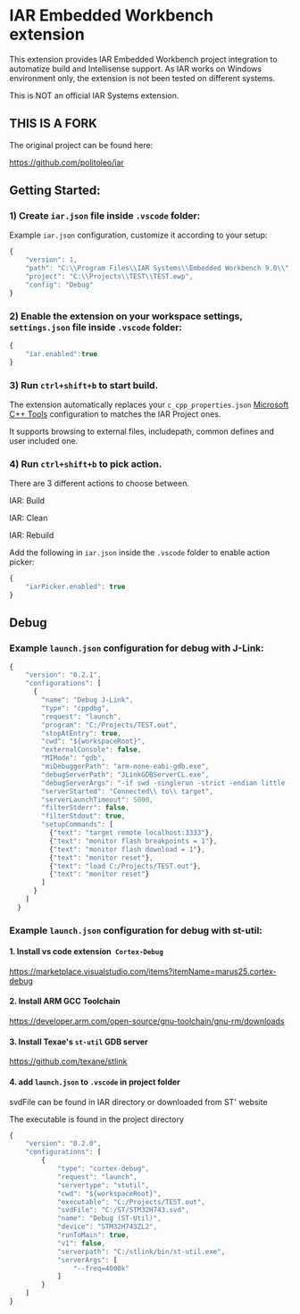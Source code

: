# IAR Embedded Workbench extension

This extension provides IAR Embedded Workbench project integration to automatize build and Intellisense support.
As IAR works on Windows environment only, the extension is not been tested on different systems.

This is NOT an official IAR Systems extension.

## THIS IS A FORK
The original project can be found here:

https://github.com/politoleo/iar

## Getting Started:

### 1) Create `iar.json` file inside `.vscode` folder:
Example `iar.json` configuration, customize it according to your setup:
```javascript
{
    "version": 1,
    "path": "C:\\Program Files\\IAR Systems\\Embedded Workbench 9.0\\",
    "project": "C:\\Projects\\TEST\\TEST.ewp",
    "config": "Debug"
}
```

### 2) Enable the extension on your workspace settings, `settings.json` file inside `.vscode` folder:
```javascript
{
    "iar.enabled":true
}
```

### 3) Run `ctrl+shift+b` to start build.
The extension automatically replaces your `c_cpp_properties.json` [Microsoft C++ Tools][cpptools] configuration to matches the IAR Project ones.

It supports browsing to external files, includepath, common defines and user included one.

### 4) Run `ctrl+shift+b` to pick action.
There are 3 different actions to choose between.

IAR: Build

IAR: Clean

IAR: Rebuild

Add the following in `iar.json` inside the `.vscode` folder to enable action picker:
```javascript
{
    "iarPicker.enabled": true
}
```


## Debug

### Example `launch.json` configuration for debug with J-Link:
```javascript
{
    "version": "0.2.1",
    "configurations": [
      {
        "name": "Debug J-Link",
        "type": "cppdbg",
        "request": "launch",
        "program": "C:/Projects/TEST.out",
        "stopAtEntry": true,
        "cwd": "${workspaceRoot}",
        "externalConsole": false,
        "MIMode": "gdb",
        "miDebuggerPath": "arm-none-eabi-gdb.exe",
        "debugServerPath": "JLinkGDBServerCL.exe",
        "debugServerArgs": "-if swd -singlerun -strict -endian little -speed auto -port 3333 -device STM32FXXXXX -vd -strict -halt",
        "serverStarted": "Connected\\ to\\ target",
        "serverLaunchTimeout": 5000,
        "filterStderr": false,
        "filterStdout": true,
        "setupCommands": [
          {"text": "target remote localhost:3333"},
          {"text": "monitor flash breakpoints = 1"},
          {"text": "monitor flash download = 1"},
          {"text": "monitor reset"},
          {"text": "load C:/Projects/TEST.out"},
          {"text": "monitor reset"}
        ]
      }
    ]
  }
```

### Example `launch.json` configuration for debug with st-util:

#### 1. Install vs code extension` Cortex-Debug`
https://marketplace.visualstudio.com/items?itemName=marus25.cortex-debug

#### 2. Install ARM GCC Toolchain
https://developer.arm.com/open-source/gnu-toolchain/gnu-rm/downloads

#### 3. Install Texae's `st-util` GDB server
https://github.com/texane/stlink

#### 4. add `launch.json` to `.vscode` in project folder
svdFile can be found in IAR directory or downloaded from ST' website

The executable is found in the project directory

```javascript
{
    "version": "0.2.0",
    "configurations": [
        {
            "type": "cortex-debug",
            "request": "launch",
            "servertype": "stutil",
            "cwd": "${workspaceRoot}",
            "executable": "C:/Projects/TEST.out",
            "svdFile": "C:/ST/STM32H743.svd",
            "name": "Debug (ST-Util)",
            "device": "STM32H743ZL2",
            "runToMain": true,
            "v1": false,
            "serverpath": "C:/stlink/bin/st-util.exe",
            "serverArgs": [
                "--freq=4000k"
            ]
        }
    ]
}
```
[cpptools]: https://marketplace.visualstudio.com/items?itemName=ms-vscode.cpptools
